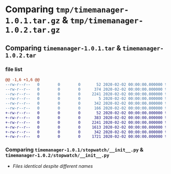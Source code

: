 # Comparing `tmp/timemanager-1.0.1.tar.gz` & `tmp/timemanager-1.0.2.tar.gz`

## Comparing `timemanager-1.0.1.tar` & `timemanager-1.0.2.tar`

### file list

```diff
@@ -1,6 +1,6 @@
--rw-r--r--   0        0        0       52 2020-02-02 00:00:00.000000 timemanager-1.0.1/__init__.py
--rw-r--r--   0        0        0      374 2020-02-02 00:00:00.000000 timemanager-1.0.1/setup.py
--rw-r--r--   0        0        0     2241 2020-02-02 00:00:00.000000 timemanager-1.0.1/stopwatch/__init__.py
--rw-r--r--   0        0        0        5 2020-02-02 00:00:00.000000 timemanager-1.0.1/README.txt
--rw-r--r--   0        0        0      342 2020-02-02 00:00:00.000000 timemanager-1.0.1/pyproject.toml
--rw-r--r--   0        0        0      166 2020-02-02 00:00:00.000000 timemanager-1.0.1/PKG-INFO
+-rw-r--r--   0        0        0       52 2020-02-02 00:00:00.000000 timemanager-1.0.2/__init__.py
+-rw-r--r--   0        0        0      383 2020-02-02 00:00:00.000000 timemanager-1.0.2/setup.py
+-rw-r--r--   0        0        0     2241 2020-02-02 00:00:00.000000 timemanager-1.0.2/stopwatch/__init__.py
+-rw-r--r--   0        0        0     1613 2020-02-02 00:00:00.000000 timemanager-1.0.2/README.txt
+-rw-r--r--   0        0        0      342 2020-02-02 00:00:00.000000 timemanager-1.0.2/pyproject.toml
+-rw-r--r--   0        0        0     1721 2020-02-02 00:00:00.000000 timemanager-1.0.2/PKG-INFO
```

### Comparing `timemanager-1.0.1/stopwatch/__init__.py` & `timemanager-1.0.2/stopwatch/__init__.py`

 * *Files identical despite different names*

